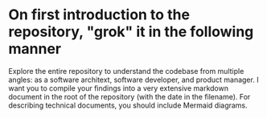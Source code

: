 # On first introduction to the repository, "grok" it in the following manner

Explore the entire repository to understand the codebase from multiple angles: as a software architext, software developer, and product manager. I want you to compile your findings into a very extensive markdown document in the root of the repository (with the date in the filename). For describing technical documents, you should include Mermaid diagrams.
